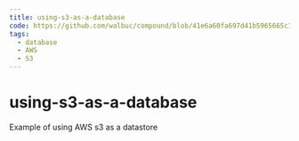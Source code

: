 ```yaml
---
title: using-s3-as-a-database
code: https://github.com/walbuc/compound/blob/41e6a60fa697d41b5965665c181827a01828925d/functions/test.js
tags: 
  - database
  - AWS
  - S3
---
```


# using-s3-as-a-database

Example of using AWS s3 as a datastore
